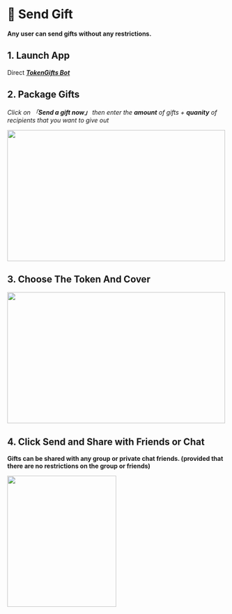 # 💌 Send Gift

**Any user can send gifts without any restrictions.**

## 1. Launch App

Direct **_[TokenGifts Bot](https://t.me/tokengiftbot/TokenGift)_**

## 2. Package Gifts

_Click on 「**Send a gift now」**_ _then enter the **amount** of gifts + **quanity** of recipients that you want to give out_

<img src="/image/how-to-use/1733286512989.jpg"  width="500" height="300">

## 3. Choose The Token And Cover

<img src="/image/how-to-use/1733286807337.jpg"  width="500" height="300">

## 4. Click Send and Share with Friends or Chat

**Gifts can be shared with any group or private chat friends. (provided that there are no restrictions on the group or friends)**

<img src="/image/how-to-use/1733287586757.jpg"  width="250" height="300">
